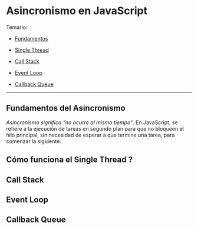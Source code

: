 # Asincronismo en JavaScript

Temario: 

- [Fundamentos]()

- [Single Thread]()

- [Call Stack]()

- [Event Loop]()

- [Callback Queue]()

---  

## Fundamentos del Asincronismo

*Asincronismo significa "no ocurre al mismo tiempo"*. En JavaScript, se refiere a la ejecución de tareas en segundo plan para que no bloqueen el hilo principal, sin necesidad de esperar a que termine una tarea, para comenzar la siguiente.


## Cómo funciona el Single Thread ?  


## Call Stack  

## Event Loop

## Callback Queue
